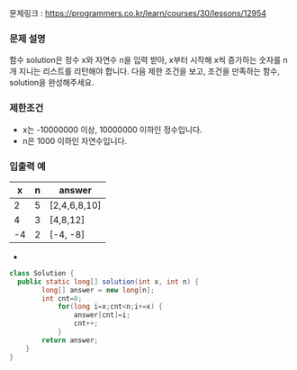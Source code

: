 문제링크 : https://programmers.co.kr/learn/courses/30/lessons/12954

### 문제 설명

함수 solution은 정수 x와 자연수 n을 입력 받아, x부터 시작해 x씩 증가하는 숫자를 n개 지니는 리스트를 리턴해야 합니다. 다음 제한 조건을 보고, 조건을 만족하는 함수, solution을 완성해주세요.

### 제한조건

-   x는 -10000000 이상, 10000000 이하인 정수입니다.
-   n은 1000 이하인 자연수입니다.

### 입출력 예

| x    | n    | answer       |
| ---- | ---- | ------------ |
| 2    | 5    | [2,4,6,8,10] |
| 4    | 3    | [4,8,12]     |
| -4   | 2    | [-4, -8]     |

-   



```java
class Solution {
  public static long[] solution(int x, int n) {
        long[] answer = new long[n];
        int cnt=0;
        	for(long i=x;cnt<n;i+=x) {
        		answer[cnt]=i;
        		cnt++;
        	}
        return answer;
    }
}
```

